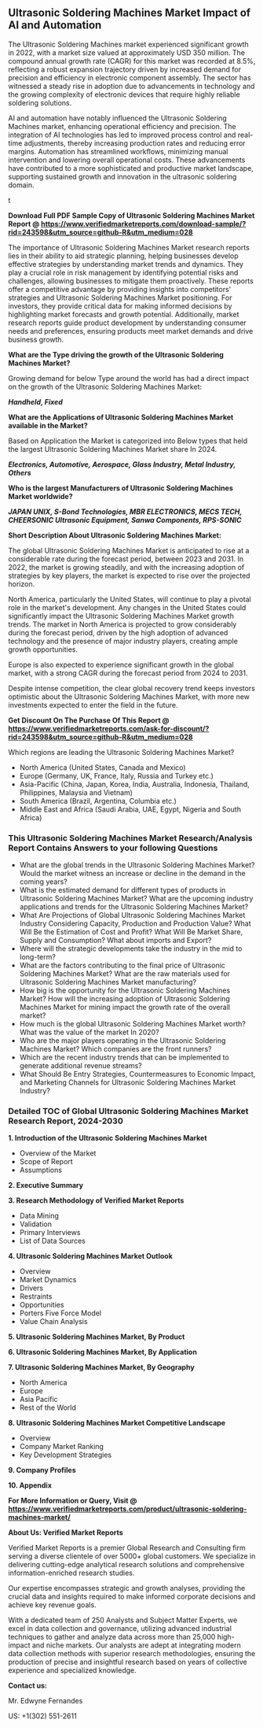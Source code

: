 <h2>Ultrasonic Soldering Machines Market Impact of AI and Automation</h2><p>The Ultrasonic Soldering Machines market experienced significant growth in 2022, with a market size valued at approximately USD 350 million. The compound annual growth rate (CAGR) for this market was recorded at 8.5%, reflecting a robust expansion trajectory driven by increased demand for precision and efficiency in electronic component assembly. The sector has witnessed a steady rise in adoption due to advancements in technology and the growing complexity of electronic devices that require highly reliable soldering solutions.</p><p>AI and automation have notably influenced the Ultrasonic Soldering Machines market, enhancing operational efficiency and precision. The integration of AI technologies has led to improved process control and real-time adjustments, thereby increasing production rates and reducing error margins. Automation has streamlined workflows, minimizing manual intervention and lowering overall operational costs. These advancements have contributed to a more sophisticated and productive market landscape, supporting sustained growth and innovation in the ultrasonic soldering domain.</p>t</p><p id="" class=""><strong>Download Full PDF Sample Copy of Ultrasonic Soldering Machines Market Report @ <a href="https://www.verifiedmarketreports.com/download-sample/?rid=243598&utm_source=github-R&utm_medium=028" target="_blank">https://www.verifiedmarketreports.com/download-sample/?rid=243598&utm_source=github-R&utm_medium=028</a></strong></p><p>The importance of&nbsp;Ultrasonic Soldering Machines Market research reports lies in their ability to aid strategic planning, helping businesses develop effective strategies by understanding market trends and dynamics. They play a crucial role in risk management by identifying potential risks and challenges, allowing businesses to mitigate them proactively. These reports offer a competitive advantage by providing insights into competitors' strategies and Ultrasonic Soldering Machines Market positioning. For investors, they provide critical data for making informed decisions by highlighting market forecasts and growth potential. Additionally, market research reports guide product development by understanding consumer needs and preferences, ensuring products meet market demands and drive business growth.</p><p><strong>What are the&nbsp;Type driving the growth of the Ultrasonic Soldering Machines Market?</strong></p><p id="" class="">Growing demand for below Type around the world has had a direct impact on the growth of the Ultrasonic Soldering Machines Market:</p><em><strong>Handheld, Fixed</strong></em></p><strong>What are the&nbsp;Applications&nbsp;of Ultrasonic Soldering Machines Market available in the Market?</strong></p><p id="" class="">Based on Application the Market is categorized into Below types that held the largest Ultrasonic Soldering Machines Market share In 2024.</p><em><strong>Electronics, Automotive, Aerospace, Glass Industry, Metal Industry, Others</strong></em></p><strong>Who is the largest Manufacturers of Ultrasonic Soldering Machines Market worldwide?</strong></p><p><em><strong>JAPAN UNIX, S-Bond Technologies, MBR ELECTRONICS, MECS TECH, CHEERSONIC Ultrasonic Equipment, Sanwa Components, RPS-SONIC</strong></em></p><p id="" class=""><strong>Short Description About Ultrasonic Soldering Machines Market:</strong></p><p>The global Ultrasonic Soldering Machines Market is anticipated to rise at a considerable rate during the forecast period, between 2023 and 2031. In 2022, the market is growing steadily, and with the increasing adoption of strategies by key players, the market is expected to rise over the projected horizon.</p><p>North America, particularly the United States, will continue to play a pivotal role in the market's development. Any changes in the United States could significantly impact the Ultrasonic Soldering Machines Market growth trends. The market in North America is projected to grow considerably during the forecast period, driven by the high adoption of advanced technology and the presence of major industry players, creating ample growth opportunities.</p><p>Europe is also expected to experience significant growth in the global market, with a strong CAGR during the forecast period from 2024 to 2031.</p><p>Despite intense competition, the clear global recovery trend keeps investors optimistic about the Ultrasonic Soldering Machines Market, with more new investments expected to enter the field in the future.</p><p id="" class=""><strong>Get Discount On The Purchase Of This Report @ <a href="https://www.verifiedmarketreports.com/ask-for-discount/?rid=243598&utm_source=github-R&utm_medium=028" target="_blank">https://www.verifiedmarketreports.com/ask-for-discount/?rid=243598&utm_source=github-R&utm_medium=028</a></strong></p>Which regions are leading the Ultrasonic Soldering Machines Market?</p><ul><li>North America (United States, Canada and Mexico)</li><li>Europe (Germany, UK, France, Italy, Russia and Turkey etc.)</li><li>Asia-Pacific (China, Japan, Korea, India, Australia, Indonesia, Thailand, Philippines, Malaysia and Vietnam)</li><li>South America (Brazil, Argentina, Columbia etc.)</li><li>Middle East and Africa (Saudi Arabia, UAE, Egypt, Nigeria and South Africa)</li></ul><h3 id="" class="">This Ultrasonic Soldering Machines Market Research/Analysis Report Contains Answers to your following Questions</h3><ul><li>What are the global trends in the Ultrasonic Soldering Machines Market? Would the market witness an increase or decline in the demand in the coming years?</li><li>What is the estimated demand for different types of products in Ultrasonic Soldering Machines Market? What are the upcoming industry applications and trends for the Ultrasonic Soldering Machines Market?</li><li>What Are Projections of Global Ultrasonic Soldering Machines Market Industry Considering Capacity, Production and Production Value? What Will Be the Estimation of Cost and Profit? What Will Be Market Share, Supply and Consumption? What about imports and Export?</li><li>Where will the strategic developments take the industry in the mid to long-term?</li><li>What are the factors contributing to the final price of Ultrasonic Soldering Machines Market? What are the raw materials used for Ultrasonic Soldering Machines Market manufacturing?</li><li>How big is the opportunity for the Ultrasonic Soldering Machines Market? How will the increasing adoption of Ultrasonic Soldering Machines Market for mining impact the growth rate of the overall market?</li><li>How much is the global Ultrasonic Soldering Machines Market worth? What was the value of the market In 2020?</li><li>Who are the major players operating in the Ultrasonic Soldering Machines Market? Which companies are the front runners?</li><li>Which are the recent industry trends that can be implemented to generate additional revenue streams?</li><li>What Should Be Entry Strategies, Countermeasures to Economic Impact, and Marketing Channels for Ultrasonic Soldering Machines Market Industry?</li></ul><h3 id="" class="">Detailed TOC of Global Ultrasonic Soldering Machines Market Research Report, 2024-2030</h3><p id="" class=""><strong>1. Introduction of the Ultrasonic Soldering Machines Market</strong></p><ul><li>Overview of the Market</li><li>Scope of Report</li><li>Assumptions</li></ul><p id="" class=""><strong>2. Executive Summary</strong></p><p id="" class=""><strong>3. Research Methodology of Verified Market Reports</strong></p><ul><li>Data Mining</li><li>Validation</li><li>Primary Interviews</li><li>List of Data Sources</li></ul><p id="" class=""><strong>4. Ultrasonic Soldering Machines Market Outlook</strong></p><ul><li>Overview</li><li>Market Dynamics</li><li>Drivers</li><li>Restraints</li><li>Opportunities</li><li>Porters Five Force Model</li><li>Value Chain Analysis</li></ul><p id="" class=""><strong>5. Ultrasonic Soldering Machines Market, By Product</strong></p><p id="" class=""><strong>6. Ultrasonic Soldering Machines Market, By Application</strong></p><p id="" class=""><strong>7. Ultrasonic Soldering Machines Market, By Geography</strong></p><ul><li>North America</li><li>Europe</li><li>Asia Pacific</li><li>Rest of the World</li></ul><p id="" class=""><strong>8. Ultrasonic Soldering Machines Market Competitive Landscape</strong></p><ul><li>Overview</li><li>Company Market Ranking</li><li>Key Development Strategies</li></ul><p id="" class=""><strong>9. Company Profiles</strong></p><p id="" class=""><strong>10. Appendix</strong></p><p id="" class=""><strong>For More Information or Query, Visit @ <a href="https://www.verifiedmarketreports.com/product/ultrasonic-soldering-machines-market/" target="_blank">https://www.verifiedmarketreports.com/product/ultrasonic-soldering-machines-market/</a></strong></p><p id="" class=""><strong>About Us: Verified Market Reports</strong></p><p id="" class="">Verified Market Reports is a premier Global Research and Consulting firm serving a diverse clientele of over 5000+ global customers. We specialize in delivering cutting-edge analytical research solutions and comprehensive information-enriched research studies.</p><p id="" class="">Our expertise encompasses strategic and growth analyses, providing the crucial data and insights required to make informed corporate decisions and achieve key revenue goals.</p><p id="" class="">With a dedicated team of 250 Analysts and Subject Matter Experts, we excel in data collection and governance, utilizing advanced industrial techniques to gather and analyze data across more than 25,000 high-impact and niche markets. Our analysts are adept at integrating modern data collection methods with superior research methodologies, ensuring the production of precise and insightful research based on years of collective experience and specialized knowledge.</p><p id="" class=""><strong>Contact us:</strong></p><p id="" class="">Mr. Edwyne Fernandes</p><p id="" class="">US: +1(302) 551-2611</p>